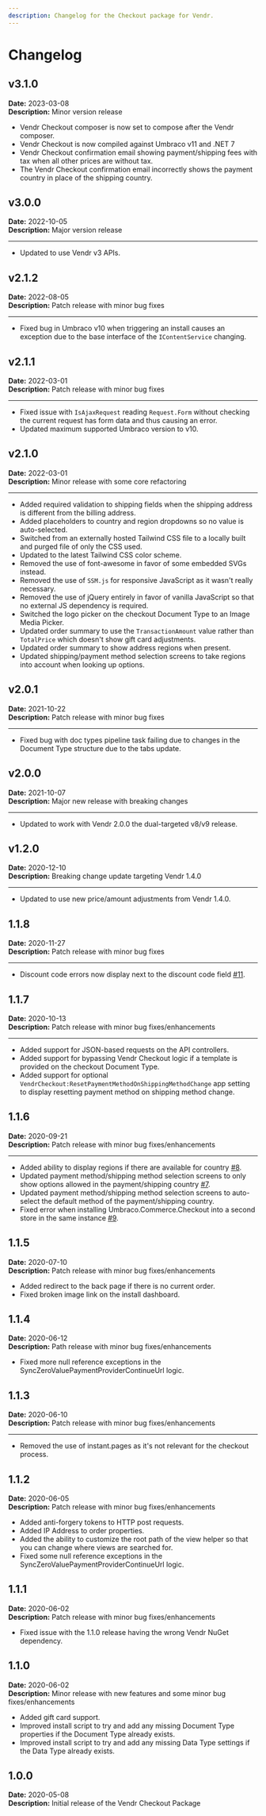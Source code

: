 ```yaml
---
description: Changelog for the Checkout package for Vendr.
---
```


# Changelog

## v3.1.0

**Date:** 2023-03-08\
**Description:** Minor version release

* Vendr Checkout composer is now set to compose after the Vendr composer.
* Vendr Checkout is now compiled against Umbraco v11 and .NET 7
* Vendr Checkout confirmation email showing payment/shipping fees with tax when all other prices are without tax.
* The Vendr Checkout confirmation email incorrectly shows the payment country in place of the shipping country.

## v3.0.0

**Date:** 2022-10-05\
**Description:** Major version release

***

* Updated to use Vendr v3 APIs.

## v2.1.2

**Date:** 2022-08-05\
**Description:** Patch release with minor bug fixes

***

* Fixed bug in Umbraco v10 when triggering an install causes an exception due to the base interface of the `IContentService` changing.

## v2.1.1

**Date:** 2022-03-01\
**Description:** Patch release with minor bug fixes

***

* Fixed issue with `IsAjaxRequest` reading `Request.Form` without checking the current request has form data and thus causing an error.
* Updated maximum supported Umbraco version to v10.

## v2.1.0

**Date:** 2022-03-01\
**Description:** Minor release with some core refactoring

***

* Added required validation to shipping fields when the shipping address is different from the billing address.
* Added placeholders to country and region dropdowns so no value is auto-selected.
* Switched from an externally hosted Tailwind CSS file to a locally built and purged file of only the CSS used.
* Updated to the latest Tailwind CSS color scheme.
* Removed the use of font-awesome in favor of some embedded SVGs instead.
* Removed the use of `SSM.js` for responsive JavaScript as it wasn't really necessary.
* Removed the use of jQuery entirely in favor of vanilla JavaScript so that no external JS dependency is required.
* Switched the logo picker on the checkout Document Type to an Image Media Picker.
* Updated order summary to use the `TransactionAmount` value rather than `TotalPrice` which doesn't show gift card adjustments.
* Updated order summary to show address regions when present.
* Updated shipping/payment method selection screens to take regions into account when looking up options.

## v2.0.1

**Date:** 2021-10-22\
**Description:** Patch release with minor bug fixes

***

* Fixed bug with doc types pipeline task failing due to changes in the Document Type structure due to the tabs update.

## v2.0.0

**Date:** 2021-10-07\
**Description:** Major new release with breaking changes

***

* Updated to work with Vendr 2.0.0 the dual-targeted v8/v9 release.

## v1.2.0

**Date:** 2020-12-10\
**Description:** Breaking change update targeting Vendr 1.4.0

***

* Updated to use new price/amount adjustments from Vendr 1.4.0.

## 1.1.8

**Date:** 2020-11-27\
**Description:** Patch release with minor bug fixes

***

* Discount code errors now display next to the discount code field [#11](https://github.com/vendrhub/vendr-checkout/issues/11).

## 1.1.7

**Date:** 2020-10-13\
**Description:** Patch release with minor bug fixes/enhancements

***

* Added support for JSON-based requests on the API controllers.
* Added support for bypassing Vendr Checkout logic if a template is provided on the checkout Document Type.
* Added support for optional `VendrCheckout:ResetPaymentMethodOnShippingMethodChange` app setting to display resetting payment method on shipping method change.

## 1.1.6

**Date:** 2020-09-21\
**Description:** Patch release with minor bug fixes/enhancements

***

* Added ability to display regions if there are available for country [#8](https://github.com/vendrhub/vendr-checkout/issues/8).
* Updated payment method/shipping method selection screens to only show options allowed in the payment/shipping country [#7](https://github.com/vendrhub/vendr-checkout/issues/7).
* Updated payment method/shipping method selection screens to auto-select the default method of the payment/shipping country.
* Fixed error when installing Umbraco.Commerce.Checkout into a second store in the same instance [#9](https://github.com/vendrhub/vendr-checkout/issues/9).

## 1.1.5

**Date:** 2020-07-10\
**Description:** Patch release with minor bug fixes/enhancements

* Added redirect to the back page if there is no current order.
* Fixed broken image link on the install dashboard.

## 1.1.4

**Date:** 2020-06-12\
**Description:** Path release with minor bug fixes/enhancements

* Fixed more null reference exceptions in the SyncZeroValuePaymentProviderContinueUrl logic.

## 1.1.3

**Date:** 2020-06-10\
**Description:** Patch release with minor bug fixes/enhancements

***

* Removed the use of instant.pages as it's not relevant for the checkout process.

## 1.1.2

**Date:** 2020-06-05\
**Description:** Patch release with minor bug fixes/enhancements

* Added anti-forgery tokens to HTTP post requests.
* Added IP Address to order properties.
* Added the ability to customize the root path of the view helper so that you can change where views are searched for.
* Fixed some null reference exceptions in the SyncZeroValuePaymentProviderContinueUrl logic.

## 1.1.1

**Date:** 2020-06-02\
**Description:** Patch release with minor bug fixes/enhancements

* Fixed issue with the 1.1.0 release having the wrong Vendr NuGet dependency.

## 1.1.0

**Date:** 2020-06-02\
**Description:** Minor release with new features and some minor bug fixes/enhancements

* Added gift card support.
* Improved install script to try and add any missing Document Type properties if the Document Type already exists.
* Improved install script to try and add any missing Data Type settings if the Data Type already exists.

## 1.0.0

**Date:** 2020-05-08\
**Description:** Initial release of the Vendr Checkout Package

